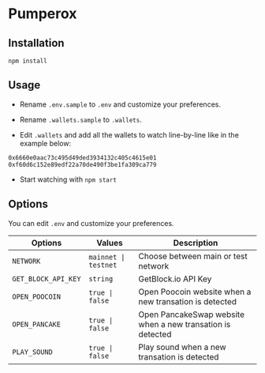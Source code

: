 # Pumperox

## Installation

```
npm install
```

## Usage

- Rename `.env.sample` to `.env` and customize your preferences.

- Rename `.wallets.sample` to `.wallets`.

- Edit `.wallets` and add all the wallets to watch line-by-line like in the example below:

```
0x6660e0aac73c495d49ded3934132c405c4615e01
0xf60d6c152e89edf22a70de490f3be1fa309ca779
```

- Start watching with `npm start`

## Options

You can edit `.env` and customize your preferences.

| Options             | Values               | Description                                                |
| ------------------- | -------------------- | ---------------------------------------------------------- |
| `NETWORK`           | `mainnet \| testnet` | Choose between main or test network                        |
| `GET_BLOCK_API_KEY` | `string`             | GetBlock.io API Key                                        |
| `OPEN_POOCOIN`      | `true \| false`      | Open Poocoin website when a new transation is detected     |
| `OPEN_PANCAKE`      | `true \| false`      | Open PancakeSwap website when a new transation is detected |
| `PLAY_SOUND`        | `true \| false`      | Play sound when a new transation is detected               |

